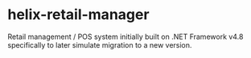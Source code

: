 # helix-retail-manager
Retail management / POS system initially built on .NET Framework v4.8 specifically to later simulate migration to a new version.
